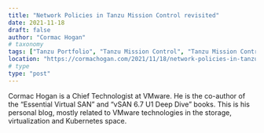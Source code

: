 ```yaml
---
title: "Network Policies in Tanzu Mission Control revisited"
date: 2021-11-18
draft: false
author: "Cormac Hogan"
# taxonomy
tags: ["Tanzu Portfolio", "Tanzu Mission Control", "Tanzu Mission Control Policy", "TMC", "TMC Policy"]
location: "https://cormachogan.com/2021/11/18/network-policies-in-tanzu-mission-control-revisited/"
# type
type: "post"
---
```


Cormac Hogan is a Chief Technologist at VMware. He is the co-author of the “Essential Virtual SAN” and “vSAN 6.7 U1 Deep Dive” books. This is his personal blog, mostly related to VMware technologies in the storage, virtualization and Kubernetes space.
